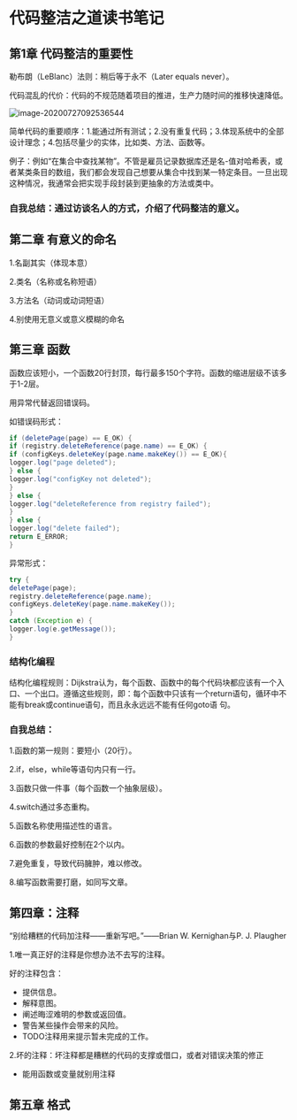 

# 代码整洁之道读书笔记

## 第1章 代码整洁的重要性

勒布朗（LeBlanc）法则：稍后等于永不（Later equals never）。

代码混乱的代价：代码的不规范随着项目的推进，生产力随时间的推移快速降低。

![image-20200727092536544](C:\Users\xiongliang\AppData\Roaming\Typora\typora-user-images\image-20200727092536544.png)



简单代码的重要顺序：1.能通过所有测试；2.没有重复代码；3.体现系统中的全部设计理念；4.包括尽量少的实体，比如类、方法、函数等。

例子：例如“在集合中查找某物”。不管是雇员记录数据库还是名-值对哈希表，或者某类条目的数组，我们都会发现自己想要从集合中找到某一特定条目。一旦出现这种情况，我通常会把实现手段封装到更抽象的方法或类中。

### 自我总结：通过访谈名人的方式，介绍了代码整洁的意义。

## 第二章 有意义的命名

1.名副其实（体现本意）

2.类名（名称或名称短语）

3.方法名（动词或动词短语）

4.别使用无意义或意义模糊的命名



## 第三章 函数

函数应该短小，一个函数20行封顶，每行最多150个字符。函数的缩进层级不该多于1-2层。

用异常代替返回错误码。

如错误码形式：

```java
if (deletePage(page) == E_OK) {
if (registry.deleteReference(page.name) == E_OK) {
if (configKeys.deleteKey(page.name.makeKey()) == E_OK){
logger.log("page deleted");
} else {
logger.log("configKey not deleted");
}
} else {
logger.log("deleteReference from registry failed");
}
} else {
logger.log("delete failed");
return E_ERROR;
}
```

异常形式：

```java
try {
deletePage(page);
registry.deleteReference(page.name);
configKeys.deleteKey(page.name.makeKey());
}
catch (Exception e) {
logger.log(e.getMessage());
}
```

### 结构化编程

结构化编程规则：Dijkstra认为，每个函数、函数中的每个代码块都应该有一个入口、一个出口。遵循这些规则，即：每个函数中只该有一个return语句，循环中不能有break或continue语句，而且永永远远不能有任何goto语
句。



### 自我总结：

1.函数的第一规则：要短小（20行）。

2.if，else，while等语句内只有一行。

3.函数只做一件事（每个函数一个抽象层级）。

4.switch通过多态重构。

5.函数名称使用描述性的语言。

6.函数的参数最好控制在2个以内。

7.避免重复，导致代码臃肿，难以修改。

8.编写函数需要打磨，如同写文章。



## 第四章：注释

“别给糟糕的代码加注释——重新写吧。”——Brian W. Kernighan与P. J. Plaugher

1.唯一真正好的注释是你想办法不去写的注释。

好的注释包含：

- 提供信息。
- 解释意图。
- 阐述晦涩难明的参数或返回值。
- 警告某些操作会带来的风险。
- TODO注释用来提示暂未完成的工作。



2.坏的注释：坏注释都是糟糕的代码的支撑或借口，或者对错误决策的修正

- 能用函数或变量就别用注释

  

## 第五章 格式





 





